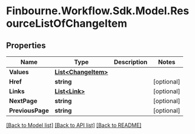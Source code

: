 # Finbourne.Workflow.Sdk.Model.ResourceListOfChangeItem

## Properties

Name | Type | Description | Notes
------------ | ------------- | ------------- | -------------
**Values** | [**List&lt;ChangeItem&gt;**](ChangeItem.md) |  | 
**Href** | **string** |  | [optional] 
**Links** | [**List&lt;Link&gt;**](Link.md) |  | [optional] 
**NextPage** | **string** |  | [optional] 
**PreviousPage** | **string** |  | [optional] 

[[Back to Model list]](../README.md#documentation-for-models) [[Back to API list]](../README.md#documentation-for-api-endpoints) [[Back to README]](../README.md)

